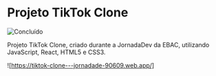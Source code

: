 # Projeto TikTok Clone
![Concluído](https://img.shields.io/badge/STATUS-FINALIZADO-success)

Projeto TikTok Clone, criado durante a JornadaDev da EBAC, utilizando JavaScript, React, HTML5 e CSS3.

![https://tiktok-clone---jornadade-90609.web.app/]
